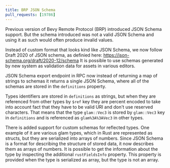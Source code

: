 ```yaml
---
title: BRP JSON Schema
pull_requests: [19786]
---
```


Previous version of Bevy Remote Protocol (BRP) introduced JSON Schema support. But the schema introduced was not a valid JSON Schema and using it as such would often produce invalid values.

Instead of custom format that looks kind like JSON Schema, we now follow Draft 2020 of JSON schema, as definied here: https://json-schema.org/draft/2020-12/schema
It is possible to use schemas generated by new system as validation data for assets in various editors.

JSON Schema export endpoint in RPC now instead of returning a map of strings to schemas it returns a single JSON Schema, where all of the schemas are stored in the `definitions` property.


Types identifiers are stored in `definitions` as strings, but when they are referenced from other types by `$ref` key they are percent encoded to take into account fact that they have to be valid URI and don't use reserved characters. That means that the type `glam::Vec3` is stored by `glam::Vec3` key in `definitions` and is referenced as `glam%3A%3AVec3` in other types.

There is added support for custom schemas for reflected types. One example of it are various glam types, which in Rust are represented as structs, but they are serialized into arrays of numbers. Since JSON Schema is a format for describing the structure of stored data, it now describes them as arrays of numbers. It is possible to get the information about the type by inspecting the additional `rustFieldsInfo` property. This property is provided when the type is serialized as array, but the type is not an array.
